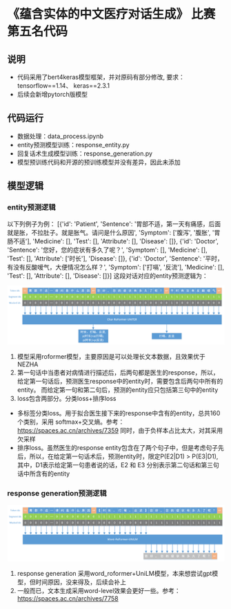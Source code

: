 # 《蕴含实体的中文医疗对话生成》 比赛 第五名代码

## 说明
 - 代码采用了bert4keras模型框架，并对原码有部分修改, 要求：tensorflow==1.14、 keras==2.3.1
 - 后续会新增pytorch版模型


## 代码运行
 - 数据处理：data_process.ipynb
 - entity预测模型训练：response_entity.py
 - 回复话术生成模型训练：response_generation.py
 - 模型预训练代码和开源的预训练模型并没有差异，因此未添加


## 模型逻辑
### entity预测逻辑
以下列例子为例：
    [{'id': 'Patient', 'Sentence': '胃部不适，第一天有痛感，后面就是胀，不拉肚子。就是胀气。请问是什么原因', 'Symptom': ['腹泻', '腹胀', '胃肠不适'], 'Medicine': [], 'Test': [], 'Attribute': [], 'Disease': []},
    {'id': 'Doctor', 'Sentence': '您好，您的症状有多久了呢？', 'Symptom': [], 'Medicine': [], 'Test': [], 'Attribute': ['时长'], 'Disease': []},
    {'id': 'Doctor', 'Sentence': '平时，有没有反酸嗳气，大便情况怎么样？', 'Symptom': ['打嗝', '反流'], 'Medicine': [], 'Test': [], 'Attribute': [], 'Disease': []}]
这段对话对应的entity预测逻辑为：

![entity_predict](./images/entity_predict.png)

1. 模型采用roformer模型，主要原因是可以处理长文本数据，且效果优于NEZHA
2. 第一句话中当患者对病情进行描述后，后两句都是医生的response，所以，给定第一句话后，预测医生response中的entity时，需要包含后两句中所有的entity。
 而给定第一句和第二句后，预测的entity应只包括第三句中的entity
3. loss包含两部分。分类loss+排序loss
  - 多标签分类loss。用于拟合医生接下来的response中含有的entity，总共160个类别，采用 softmax+交叉熵。参考：https://spaces.ac.cn/archives/7359  同时，由于负样本占比太大，对其采用欠采样
  - 排序loss。虽然医生的response entity包含在了两个句子中，但是考虑句子先后，所以，在给定第一句话术后，预测entity时，限定P(E2|D1) > P(E3|D1),
 其中，D1表示给定第一句患者说的话，E2 和 E3 分别表示第二句话和第三句话中所含有的entity

### response generation预测逻辑

![response_generation](./images/response_generation.png)

1. response generation 采用word_roformer+UniLM模型，本来想尝试gpt模型，但时间原因，没来得及，后续会补上
2. 一般而已，文本生成采用word-level效果会更好一些。参考：https://spaces.ac.cn/archives/7758
